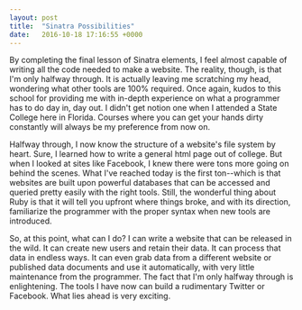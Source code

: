 ```yaml
---
layout: post
title:  "Sinatra Possibilities"
date:   2016-10-18 17:16:55 +0000
---
```



By completing the final lesson of Sinatra elements, I feel almost capable of writing all the code needed to make a website. The reality, though, is that I'm only halfway through. It is actually leaving me scratching my head, wondering what other tools are 100% required. Once again, kudos to this school for providing me with in-depth experience on what a programmer has to do day in, day out. I didn't get notion one when I attended a State College here in Florida. Courses where you can get your hands dirty constantly will always be my preference from now on.

Halfway through, I now know the structure of a website's file system by heart. Sure, I learned how to write a general html page out of college. But when I looked at sites like Facebook, I knew there were tons more going on behind the scenes. What I've reached today is the first ton--which is that websites are built upon powerful databases that can be accessed and queried pretty easily with the right tools. Still, the wonderful thing about Ruby is that it will tell you upfront where things broke, and with its direction, familiarize the programmer with the proper syntax when new tools are introduced. 

So, at this point, what can I do? I can write a website that can be released in the wild. It can create new users and retain their data. It can process that data in endless ways. It can even grab data from a different website or published data documents and use it automatically, with very little maintenance from the programmer. The fact that I'm only halfway through is enlightening. The tools I have now can build a rudimentary Twitter or Facebook. What lies ahead is very exciting.

